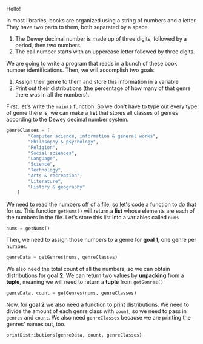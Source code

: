 Hello!

<!--title={BookKeeper}-->
<!--badges={Python:22}-->
<!--concepts={Lists.md,Tuples.md}-->

In most libraries, books are organized using a string of numbers and a letter. They have two parts to them, both separated by a space.

1. The Dewey decimal number is made up of three digits, followed by a period, then two numbers.
2. The call number starts with an uppercase letter followed by three digits.

We are going to write a program that reads in a bunch of these book number identifications. Then, we will accomplish two goals:

1. Assign their genre to them and store this information in a variable
2. Print out their distributions (the percentage of how many of that genre there was in all the numbers).

First, let's write the `main()` function. So we don't have to type out every type of genre there is, we can make a **list** that stores all classes of genres according to the Dewey decimal number system.

```python
genreClasses = [
        "Computer science, information & general works",
        "Philosophy & psychology",
        "Religion",
        "Social sciences",
        "Language",
        "Science",
        "Technology",
        "Arts & recreation",
        "Literature",
        "History & geography"
    ]
```

We need to read the numbers off of a file, so let's code a function to do that for us. This function `getNums()` will return a **list** whose elements are each of the numbers in the file. Let's store this list into a variables called `nums`

```python
nums = getNums()
```

Then, we need to assign those numbers to a genre for **goal 1**, one genre per number.

```python
genreData = getGenres(nums, genreClasses)
```

We also need the total count of all the numbers, so we can obtain distributions for **goal 2**. We can return two values by **unpacking** from a **tuple**, meaning we will need to return a **tuple** from `getGenres()`

```python
genreData, count = getGenres(nums, genreClasses)
```

Now, for **goal 2** we also need a function to print distributions. We need to divide the amount of each genre class with `count`, so we need to pass in `genres` and `count`. We also need `genreClasses` because we are printing the genres' names out, too.

```python
printDistributions(genreData, count, genreClasses)
```

